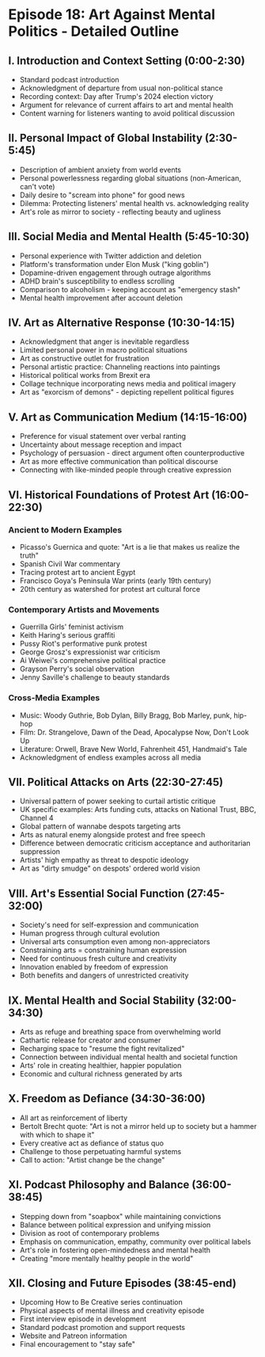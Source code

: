 # Episode 18: Art Against Mental Politics - Detailed Outline

## I. Introduction and Context Setting (0:00-2:30)
- Standard podcast introduction
- Acknowledgment of departure from usual non-political stance
- Recording context: Day after Trump's 2024 election victory
- Argument for relevance of current affairs to art and mental health
- Content warning for listeners wanting to avoid political discussion

## II. Personal Impact of Global Instability (2:30-5:45)
- Description of ambient anxiety from world events
- Personal powerlessness regarding global situations (non-American, can't vote)
- Daily desire to "scream into phone" for good news
- Dilemma: Protecting listeners' mental health vs. acknowledging reality
- Art's role as mirror to society - reflecting beauty and ugliness

## III. Social Media and Mental Health (5:45-10:30)
- Personal experience with Twitter addiction and deletion
- Platform's transformation under Elon Musk ("king goblin")
- Dopamine-driven engagement through outrage algorithms
- ADHD brain's susceptibility to endless scrolling
- Comparison to alcoholism - keeping account as "emergency stash"
- Mental health improvement after account deletion

## IV. Art as Alternative Response (10:30-14:15)
- Acknowledgment that anger is inevitable regardless
- Limited personal power in macro political situations
- Art as constructive outlet for frustration
- Personal artistic practice: Channeling reactions into paintings
- Historical political works from Brexit era
- Collage technique incorporating news media and political imagery
- Art as "exorcism of demons" - depicting repellent political figures

## V. Art as Communication Medium (14:15-16:00)
- Preference for visual statement over verbal ranting
- Uncertainty about message reception and impact
- Psychology of persuasion - direct argument often counterproductive
- Art as more effective communication than political discourse
- Connecting with like-minded people through creative expression

## VI. Historical Foundations of Protest Art (16:00-22:30)
### Ancient to Modern Examples
- Picasso's Guernica and quote: "Art is a lie that makes us realize the truth"
- Spanish Civil War commentary
- Tracing protest art to ancient Egypt
- Francisco Goya's Peninsula War prints (early 19th century)
- 20th century as watershed for protest art cultural force

### Contemporary Artists and Movements
- Guerrilla Girls' feminist activism
- Keith Haring's serious graffiti
- Pussy Riot's performative punk protest
- George Grosz's expressionist war criticism
- Ai Weiwei's comprehensive political practice
- Grayson Perry's social observation
- Jenny Saville's challenge to beauty standards

### Cross-Media Examples
- Music: Woody Guthrie, Bob Dylan, Billy Bragg, Bob Marley, punk, hip-hop
- Film: Dr. Strangelove, Dawn of the Dead, Apocalypse Now, Don't Look Up
- Literature: Orwell, Brave New World, Fahrenheit 451, Handmaid's Tale
- Acknowledgment of endless examples across all media

## VII. Political Attacks on Arts (22:30-27:45)
- Universal pattern of power seeking to curtail artistic critique
- UK specific examples: Arts funding cuts, attacks on National Trust, BBC, Channel 4
- Global pattern of wannabe despots targeting arts
- Arts as natural enemy alongside protest and free speech
- Difference between democratic criticism acceptance and authoritarian suppression
- Artists' high empathy as threat to despotic ideology
- Art as "dirty smudge" on despots' ordered world vision

## VIII. Art's Essential Social Function (27:45-32:00)
- Society's need for self-expression and communication
- Human progress through cultural evolution
- Universal arts consumption even among non-appreciators
- Constraining arts = constraining human expression
- Need for continuous fresh culture and creativity
- Innovation enabled by freedom of expression
- Both benefits and dangers of unrestricted creativity

## IX. Mental Health and Social Stability (32:00-34:30)
- Arts as refuge and breathing space from overwhelming world
- Cathartic release for creator and consumer
- Recharging space to "resume the fight revitalized"
- Connection between individual mental health and societal function
- Arts' role in creating healthier, happier population
- Economic and cultural richness generated by arts

## X. Freedom as Defiance (34:30-36:00)
- All art as reinforcement of liberty
- Bertolt Brecht quote: "Art is not a mirror held up to society but a hammer with which to shape it"
- Every creative act as defiance of status quo
- Challenge to those perpetuating harmful systems
- Call to action: "Artist change be the change"

## XI. Podcast Philosophy and Balance (36:00-38:45)
- Stepping down from "soapbox" while maintaining convictions
- Balance between political expression and unifying mission
- Division as root of contemporary problems
- Emphasis on communication, empathy, community over political labels
- Art's role in fostering open-mindedness and mental health
- Creating "more mentally healthy people in the world"

## XII. Closing and Future Episodes (38:45-end)
- Upcoming How to Be Creative series continuation
- Physical aspects of mental illness and creativity episode
- First interview episode in development
- Standard podcast promotion and support requests
- Website and Patreon information
- Final encouragement to "stay safe"
